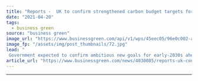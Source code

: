 ```yaml
---
title: "Reports -  UK to confirm strengthened carbon budget targets for 2035"
date: "2021-04-20"
tags: 
  - business green
source: "business green"
image_url: "https://www.businessgreen.com/api/v1/wps/45eec05/96e0c002-ad66-473e-a79c-dfc81466c4cb/4/Greenpeace-Road-Signs-185x114.jpg"
image_fp: "/assets/img/post_thumbnails/72.jpg"
lead: "
 Government expected to confirm ambitious new goals for early-2030s ahead of President Biden's high profile Leaders Summit ..."
article_url: "https://www.businessgreen.com/news/4030085/reports-uk-confirm-ambitious-decarbonisation-targets"
---
```


---
